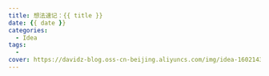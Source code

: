 ```yaml
---
title: 想法速记：{{ title }}
date: {{ date }}
categories:
  - Idea
tags:
  -
cover: https://davidz-blog.oss-cn-beijing.aliyuncs.com/img/idea-1602143497.jpg
---
```


